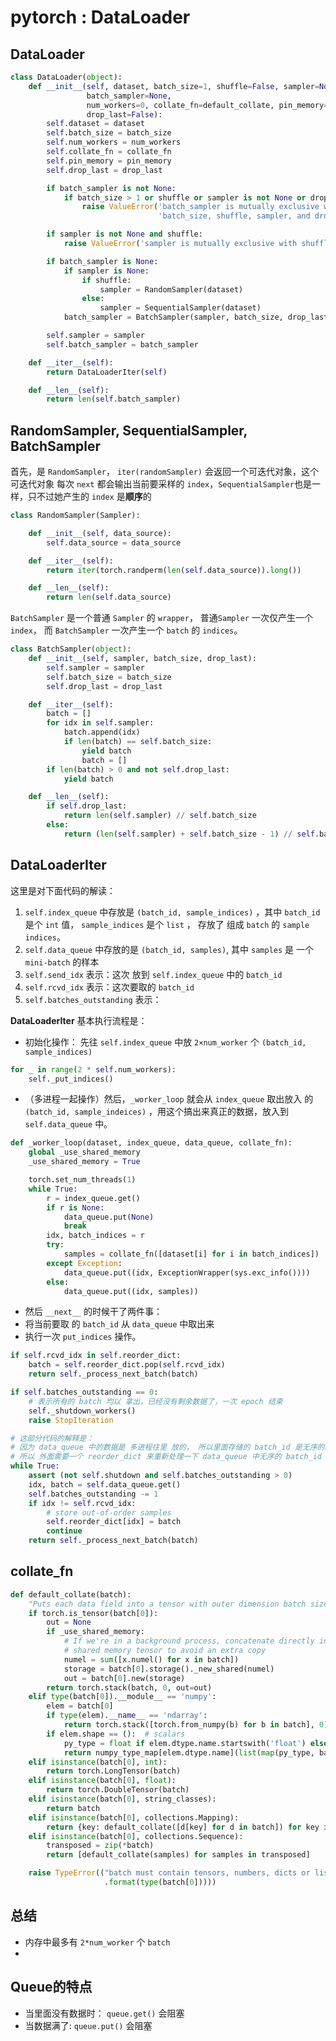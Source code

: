 # pytorch : DataLoader



## DataLoader

```python
class DataLoader(object):
    def __init__(self, dataset, batch_size=1, shuffle=False, sampler=None, 
                 batch_sampler=None,
                 num_workers=0, collate_fn=default_collate, pin_memory=False, 
                 drop_last=False):
        self.dataset = dataset
        self.batch_size = batch_size
        self.num_workers = num_workers
        self.collate_fn = collate_fn
        self.pin_memory = pin_memory
        self.drop_last = drop_last

        if batch_sampler is not None:
            if batch_size > 1 or shuffle or sampler is not None or drop_last:
                raise ValueError('batch_sampler is mutually exclusive with '
                                 'batch_size, shuffle, sampler, and drop_last')

        if sampler is not None and shuffle:
            raise ValueError('sampler is mutually exclusive with shuffle')

        if batch_sampler is None:
            if sampler is None:
                if shuffle:
                    sampler = RandomSampler(dataset)
                else:
                    sampler = SequentialSampler(dataset)
            batch_sampler = BatchSampler(sampler, batch_size, drop_last)

        self.sampler = sampler
        self.batch_sampler = batch_sampler

    def __iter__(self):
        return DataLoaderIter(self)

    def __len__(self):
        return len(self.batch_sampler)
```



## RandomSampler, SequentialSampler, BatchSampler

首先，是 `RandomSampler`， `iter(randomSampler)` 会返回一个可迭代对象，这个可迭代对象 每次 `next` 都会输出当前要采样的 `index`，`SequentialSampler`也是一样，只不过她产生的 `index` 是**顺序**的

```python
class RandomSampler(Sampler):

    def __init__(self, data_source):
        self.data_source = data_source

    def __iter__(self):
        return iter(torch.randperm(len(self.data_source)).long())

    def __len__(self):
        return len(self.data_source)
```



`BatchSampler` 是一个普通 `Sampler` 的  `wrapper`， 普通`Sampler` 一次仅产生一个 `index`， 而 `BatchSampler` 一次产生一个 `batch` 的 `indices`。

```python
class BatchSampler(object):
    def __init__(self, sampler, batch_size, drop_last):
        self.sampler = sampler
        self.batch_size = batch_size
        self.drop_last = drop_last

    def __iter__(self):
        batch = []
        for idx in self.sampler:
            batch.append(idx)
            if len(batch) == self.batch_size:
                yield batch
                batch = []
        if len(batch) > 0 and not self.drop_last:
            yield batch

    def __len__(self):
        if self.drop_last:
            return len(self.sampler) // self.batch_size
        else:
            return (len(self.sampler) + self.batch_size - 1) // self.batch_size
```





## DataLoaderIter

这里是对下面代码的解读：

1. `self.index_queue` 中存放是 `(batch_id, sample_indices)` ，其中 `batch_id` 是个 `int` 值， `sample_indices` 是个 `list` ， 存放了 组成 `batch` 的 `sample indices`。
2. `self.data_queue` 中存放的是 `(batch_id, samples)`, 其中 `samples` 是 一个 `mini-batch` 的样本
3. `self.send_idx` 表示：这次 放到 `self.index_queue` 中的 `batch_id`
4. `self.rcvd_idx` 表示：这次要取的 `batch_id`
5. `self.batches_outstanding` 表示：



**DataLoaderIter** 基本执行流程是：

* 初始化操作： 先往 `self.index_queue` 中放 `2×num_worker` 个 `(batch_id, sample_indices)` 

```python
for _ in range(2 * self.num_workers):
    self._put_indices()
```



* （多进程一起操作）然后，`_worker_loop` 就会从 `index_queue` 取出放入 的 `(batch_id, sample_indeices)` ，用这个搞出来真正的数据，放入到 `self.data_queue` 中。

```python
def _worker_loop(dataset, index_queue, data_queue, collate_fn):
    global _use_shared_memory
    _use_shared_memory = True

    torch.set_num_threads(1)
    while True:
        r = index_queue.get()
        if r is None:
            data_queue.put(None)
            break
        idx, batch_indices = r
        try:
            samples = collate_fn([dataset[i] for i in batch_indices])
        except Exception:
            data_queue.put((idx, ExceptionWrapper(sys.exc_info())))
        else:
            data_queue.put((idx, samples))
```



*  然后 `__next__` 的时候干了两件事：
  * 将当前要取 的 `batch_id` 从 `data_queue` 中取出来
  * 执行一次  `put_indices` 操作。

```python
if self.rcvd_idx in self.reorder_dict:
    batch = self.reorder_dict.pop(self.rcvd_idx)
    return self._process_next_batch(batch)

if self.batches_outstanding == 0:
    # 表示所有的 batch 均以 拿出，已经没有剩余数据了，一次 epoch 结束
    self._shutdown_workers()
    raise StopIteration

# 这部分代码的解释是：
# 因为 data_queue 中的数据是 多进程往里 放的， 所以里面存储的 batch_id 是无序的。
# 所以 外面需要一个 reorder_dict 来重新处理一下 data_queue 中无序的 batch_id
while True:
    assert (not self.shutdown and self.batches_outstanding > 0)
    idx, batch = self.data_queue.get()
    self.batches_outstanding -= 1
    if idx != self.rcvd_idx:
        # store out-of-order samples
        self.reorder_dict[idx] = batch
        continue
    return self._process_next_batch(batch)
```





## collate_fn

```python
def default_collate(batch):
    "Puts each data field into a tensor with outer dimension batch size"
    if torch.is_tensor(batch[0]):
        out = None
        if _use_shared_memory:
            # If we're in a background process, concatenate directly into a
            # shared memory tensor to avoid an extra copy
            numel = sum([x.numel() for x in batch])
            storage = batch[0].storage()._new_shared(numel)
            out = batch[0].new(storage)
        return torch.stack(batch, 0, out=out)
    elif type(batch[0]).__module__ == 'numpy':
        elem = batch[0]
        if type(elem).__name__ == 'ndarray':
            return torch.stack([torch.from_numpy(b) for b in batch], 0)
        if elem.shape == ():  # scalars
            py_type = float if elem.dtype.name.startswith('float') else int
            return numpy_type_map[elem.dtype.name](list(map(py_type, batch)))
    elif isinstance(batch[0], int):
        return torch.LongTensor(batch)
    elif isinstance(batch[0], float):
        return torch.DoubleTensor(batch)
    elif isinstance(batch[0], string_classes):
        return batch
    elif isinstance(batch[0], collections.Mapping):
        return {key: default_collate([d[key] for d in batch]) for key in batch[0]}
    elif isinstance(batch[0], collections.Sequence):
        transposed = zip(*batch)
        return [default_collate(samples) for samples in transposed]

    raise TypeError(("batch must contain tensors, numbers, dicts or lists; found {}"
                     .format(type(batch[0]))))
```







## 总结

* 内存中最多有 `2*num_worker` 个 `batch`
* ​



 







## Queue的特点

* 当里面没有数据时： `queue.get()` 会阻塞
* 当数据满了: `queue.put()` 会阻塞

